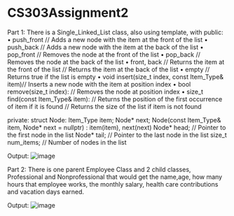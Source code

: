 # CS303Assignment2

Part 1:
There is a Single_Linked_List class, also using template, with
public:
• push_front // Adds a new node with the item at the front of the list
• push_back // Adds a new node with the item at the back of the list
• pop_front // Removes the node at the front of the list
• pop_back // Removes the node at the back of the list
• front, back // Returns the item at the front of the list
              // Returns the item at the back of the list
• empty // Returns true if the list is empty
• void insert(size_t index, const Item_Type& item)// Inserts a new node with the item at position index
• bool remove(size_t index):  // Removes the node at position index
• size_t find(const Item_Type& item): // Returns the position of the first occurrence of item if it is found
    // Returns the size of the list if item is not found

private:
struct Node:
        Item_Type item;
        Node* next;
        Node(const Item_Type& item, Node* next = nullptr)
            : item(item), next(next)
    Node* head;       // Pointer to the first node in the list
    Node* tail;       // Pointer to the last node in the list
    size_t num_items; // Number of nodes in the list

Output:
![image](https://user-images.githubusercontent.com/90810070/222994426-4e4900e7-f67c-42b8-bde1-f9ae27fad20d.png)

Part 2:
There is one parent Employee Class and 2 child classes, Professional and Nonprofessional that would get the name,age, how many hours
that employee works, the monthly salary, health care contributions and vacation days earned.


Output: 
![image](https://user-images.githubusercontent.com/90810070/222994702-9ec2ca04-db40-4c8c-91fa-bc5e4039b7c4.png)





